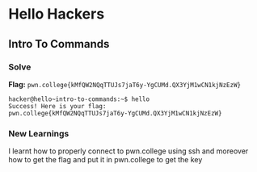   # Hello Hackers
  ## Intro To Commands
  ### Solve
  **Flag:** `pwn.college{kMfQW2NQqTTUJs7jaT6y-YgCUMd.QX3YjM1wCN1kjNzEzW}`  
```
hacker@hello~intro-to-commands:~$ hello  
Success! Here is your flag:  
pwn.college{kMfQW2NQqTTUJs7jaT6y-YgCUMd.QX3YjM1wCN1kjNzEzW}  
```


### New Learnings
I learnt how to properly connect to pwn.college using ssh and moreover how to get the flag and put it in pwn.college to get the key

